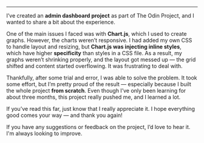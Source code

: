 
---

I’ve created an **admin dashboard project** as part of The Odin Project, and I wanted to share a bit about the experience.

One of the main issues I faced was with **Chart.js**, which I used to create graphs. However, the charts weren’t responsive. I had added my own CSS to handle layout and resizing, but **Chart.js was injecting inline styles**, which have higher **specificity** than styles in a CSS file. As a result, my graphs weren’t shrinking properly, and the layout got messed up — the grid shifted and content started overflowing. It was frustrating to deal with.

Thankfully, after some trial and error, I was able to solve the problem. It took some effort, but I’m pretty proud of the result — especially because I built the whole project **from scratch**. Even though I’ve only been learning for about three months, this project really pushed me, and I learned a lot.

If you’ve read this far, just know that I really appreciate it. I hope everything good comes your way — and thank you again!

If you have any suggestions or feedback on the project, I’d love to hear it. I'm always looking to improve.

